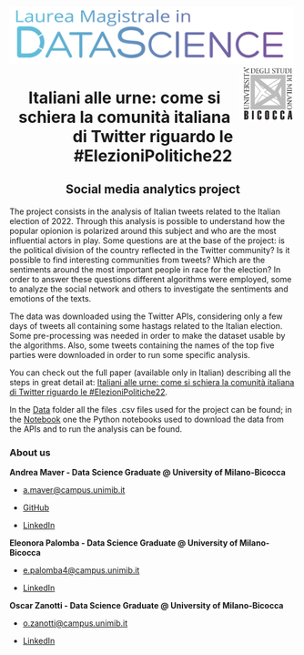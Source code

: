 
<p  float="left">

  

<img  src="https://github.com/andreamaver/DataVisualization/blob/main/images/DSLogo.png"  width = "500"/>

<img  src="https://github.com/andreamaver/DataVisualization/blob/main/images/BicoccaLogo.png"  width = "100"  align="right"/>

  

</p>

  

<h1  align="center">Italiani alle urne: come si schiera la comunità italiana di Twitter riguardo le #ElezioniPolitiche22</h1>

  

<h2  align="center">Social media analytics project</h2>

  

  
  

The project consists in the analysis of Italian tweets related to the Italian election of 2022. Through this analysis is possible to understand how the popular opionion is polarized around this subject and who are the most influential actors in play. Some questions are at the base of the project: is the political division of the country reflected in the Twitter community? Is it possible to find interesting communities from tweets? Which are the sentiments around the most important people in race for the election? In order to answer these questions different algorithms were employed, some to analyze the social network and others to investigate the sentiments and emotions of the texts.

The data was downloaded using the Twitter APIs, considering only a few days of tweets all containing some hastags related to the Italian election. Some pre-processing was needed in order to make the dataset usable by the algorithms. Also, some tweets containing the names of the top five parties were downloaded in order to run some specific analysis.

You can check out the full paper (available only in Italian) describing all the steps in great detail at: [Italiani alle urne: come si schiera la comunità italiana di Twitter riguardo le #ElezioniPolitiche22](https://github.com/andreamaver/SocialMediaAnalytics/blob/main/Report_SMA_Maver_Palomba_Zanotti.pdf "Report_SMA_Maver_Palomba_Zanotti.pdf").

In the [Data](https://github.com/andreamaver/SocialMediaAnalytics/tree/main/Data) folder all the files .csv files used for the project can be found; in the [Notebook](https://github.com/andreamaver/SocialMediaAnalytics/tree/main/Notebook) one the Python notebooks used to download the data from the APIs and to run the analysis can be found.


  

### About us

  

**Andrea Maver - Data Science Graduate @ University of Milano-Bicocca**

  

* a.maver@campus.unimib.it

  

* [GitHub](https://github.com/andreamaver)

  

* [LinkedIn](https://www.linkedin.com/in/andrea-maver-b19047259/)

  


**Eleonora Palomba - Data Science Graduate @ University of Milano-Bicocca**

  

* e.palomba4@campus.unimib.it



* [LinkedIn](https://www.linkedin.com/in/eleonora-palomba-795091194/)
  
  

**Oscar Zanotti - Data Science Graduate @ University of Milano-Bicocca**

  

* o.zanotti@campus.unimib.it

  

* [LinkedIn](https://www.linkedin.com/in/oscar-zanotti/)